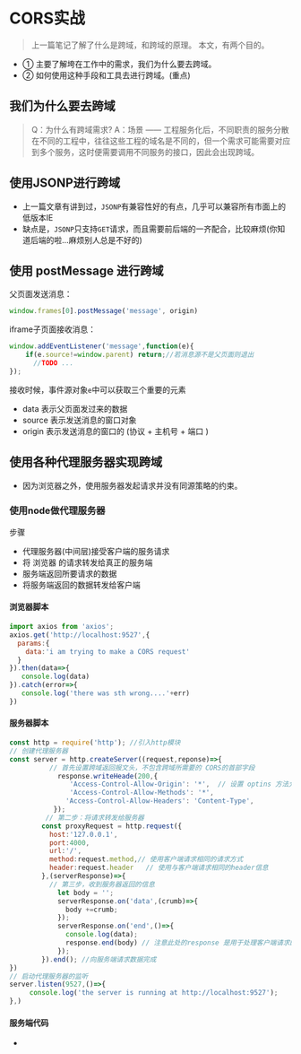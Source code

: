 # CORS实战
>上一篇笔记了解了什么是跨域，和跨域的原理。
本文，有两个目的。
* ① 主要了解垮在工作中的需求，我们为什么要去跨域。
* ② 如何使用这种手段和工具去进行跨域。(重点)
## 我们为什么要去跨域
> Q：为什么有跨域需求?
>A：场景 —— 工程服务化后，不同职责的服务分散在不同的工程中，往往这些工程的域名是不同的，但一个需求可能需要对应到多个服务，这时便需要调用不同服务的接口，因此会出现跨域。
## 使用JSONP进行跨域
* 上一篇文章有讲到过，`JSONP`有兼容性好的有点，几乎可以兼容所有市面上的低版本IE
* 缺点是，`JSONP`只支持`GET`请求，而且需要前后端的一齐配合，比较麻烦(你知道后端的啦...麻烦别人总是不好的)


## 使用 postMessage 进行跨域
父页面发送消息：
```js 
window.frames[0].postMessage('message', origin)
```
iframe子页面接收消息：
```js
window.addEventListener('message',function(e){
    if(e.source!=window.parent) return;//若消息源不是父页面则退出
      //TODO ...
});
```
接收时候，事件源对象`e`中可以获取三个重要的元素
* data 表示父页面发过来的数据
* source 表示发送消息的窗口对象
* origin 表示发送消息的窗口的 (协议 +  主机号 + 端口 )



## 使用各种代理服务器实现跨域
* 因为浏览器之外，使用服务器发起请求并没有同源策略的约束。

### 使用node做代理服务器
步骤
* 代理服务器(中间层)接受客户端的服务请求
* 将 浏览器 的请求转发给真正的服务端
* 服务端返回所要请求的数据
* 将服务端返回的数据转发给客户端

#### 浏览器脚本
```js
import axios from 'axios';
axios.get('http://localhost:9527',{
  params:{
    data:'i am trying to make a CORS request'
  }
}).then(data=>{
   console.log(data)
}).catch(error=>{
   console.log('there was sth wrong....'+err)
})
```
#### 服务器脚本
```js
const http = require('http'); //引入http模块
// 创建代理服务器
const server = http.createServer((request,reponse)=>{
          // 首先设置跨域返回报文头，不包含跨域所需要的 CORS的首部字段
            response.writeHeade(200,{
               'Access-Control-Allow-Origin': '*',  // 设置 optins 方法允许所有服务器访问 
               'Access-Control-Allow-Methods': '*',
              'Access-Control-Allow-Headers': 'Content-Type',
           });
         // 第二步：将请求转发给服务器
        const proxyRequest = http.request({
          host:'127.0.0.1',
          port:4000,
          url:'/',
          method:request.method,// 使用客户端请求相同的请求方式
          header:request.header   // 使用与客户端请求相同的header信息
        },(serverResponse)=>{
          // 第三步，收到服务器返回的信息
            let body = '';
            serverResponse.on('data',(crumb)=>{
              body +=crumb;
            });
            serverResponse.on('end',()=>{
              console.log(data);
              response.end(body) // 注意此处的response 是用于处理客户端请求的response对象
            });
        }).end(); //向服务端请求数据完成
})
// 启动代理服务器的监听
server.listen(9527,()=>{
     console.log('the server is running at http://localhost:9527');
},)
```
#### 服务端代码
* 